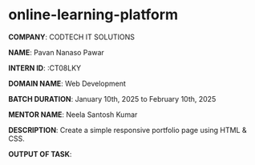 # online-learning-platform

**COMPANY**: CODTECH IT SOLUTIONS

**NAME**: Pavan Nanaso Pawar

**INTERN ID**: :CT08LKY

**DOMAIN NAME**: Web Development

**BATCH DURATION**: January 10th, 2025 to February 10th, 2025

**MENTOR NAME**: Neela Santosh Kumar

**DESCRIPTION**: Create a simple responsive portfolio page using HTML & CSS.

**OUTPUT OF TASK**:
